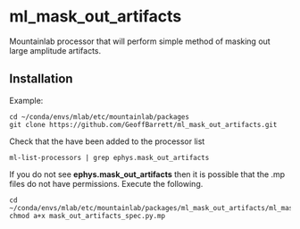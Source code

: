 # ml_mask_out_artifacts
Mountainlab processor that will perform simple method of masking out large amplitude artifacts.

## Installation

Example: 
```
cd ~/conda/envs/mlab/etc/mountainlab/packages
git clone https://github.com/GeoffBarrett/ml_mask_out_artifacts.git
```

Check that the have been added to the processor list

```
ml-list-processors | grep ephys.mask_out_artifacts
```

If you do not see **ephys.mask_out_artifacts** then it is possible that the .mp files do not have permissions. Execute the following.

```
cd ~/conda/envs/mlab/etc/mountainlab/packages/ml_mask_out_artifacts/ml_mask_out_artifacts
chmod a+x mask_out_artifacts_spec.py.mp
```
